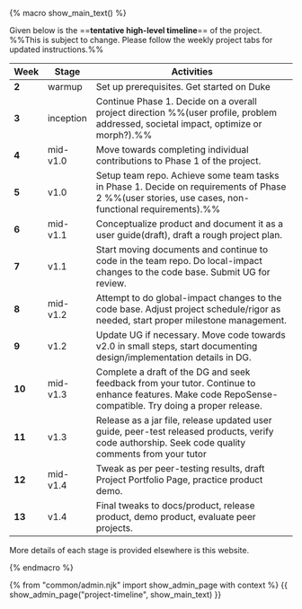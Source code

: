 {% macro show_main_text() %}
<div id="main">

<!--
[<img src="{{baseUrl}}/admin/images/timeline.png" width="100%">](images/timeline.png)

To expedite your project implementation, you will be given some sample code (AddressBook-Level1 to AddressBook-Level4, shown as `AB1` to `AB4` in the diagram above).  You can use `AB1` to `AB3` to ramp up your tech skills in preparation for the project. `AB4` is the version you will use as the starting point for your final project. Some of the work you do in `AB1` to `AB3` can be ported over to `AB4` and can be used to claim credit in the final project.
-->

Given below is the ==**tentative high-level timeline**== of the project. <br> %%This is subject to change. Please follow the weekly project tabs for updated instructions.%%

Week  | Stage     | Activities
------|-----------|-----------
**2** |warmup    | <span id="warmup-overview">Set up prerequisites. Get started on Duke</span>
**3** |inception| <span id="inception-overview">Continue Phase 1. Decide on a overall project direction %%(user profile, problem addressed, societal impact, optimize or morph?).%%</span>
**4** |mid-v1.0 | <span id="mid-v10-overview">Move towards completing individual contributions to Phase 1 of the project.</span>
**5** |v1.0     | <span id="v10-overview">Setup team repo. Achieve some team tasks in Phase 1. Decide on requirements of Phase 2 %%(user stories, use cases, non-functional requirements).%%</span>
**6** |mid-v1.1 | <span id="mid-v11-overview">Conceptualize product and document it as a user guide(draft), draft a rough project plan.</span>
**7** |v1.1     | <span id="v11-overview">Start moving documents and continue to code in the team repo. Do local-impact changes to the code base. Submit UG for review.</span>
**8** |mid-v1.2 | <span id="mid-v12-overview">Attempt to do global-impact changes to the code base. Adjust project schedule/rigor as needed, start proper milestone management.</span>
**9** |v1.2     | <span id="v12-overview">Update UG if necessary. Move code towards v2.0 in small steps, start documenting design/implementation details in DG.</span>
**10**|mid-v1.3 | <span id="mid-v13-overview">Complete a draft of the DG and seek feedback from your tutor. Continue to enhance features. Make code RepoSense-compatible. Try doing a proper release.</span>
**11**|v1.3     | <span id="v13-overview">Release as a jar file, release updated user guide, peer-test released products, verify code authorship. Seek code quality comments from your tutor</span>
**12**|mid-v1.4 | <span id="mid-v14-overview">Tweak as per peer-testing results, draft Project Portfolio Page, practice product demo.</span>
**13**|v1.4     | <span id="v14-overview">Final tweaks to docs/product, release product, demo product, evaluate peer projects.</span>

More details of each stage is provided elsewhere is this website.

</div>
{% endmacro %}

{% from "common/admin.njk" import show_admin_page with context %}
{{ show_admin_page("project-timeline", show_main_text) }}
